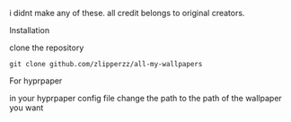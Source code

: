 i didnt make any of these. all credit belongs to original creators.


Installation 

clone the repository
```
git clone github.com/zlipperzz/all-my-wallpapers
```
For hyprpaper

in your hyprpaper config file change the path to the path of the wallpaper you want

